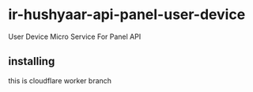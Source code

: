 # ir-hushyaar-api-panel-user-device
User Device Micro Service For Panel API


## installing

this is cloudflare worker branch